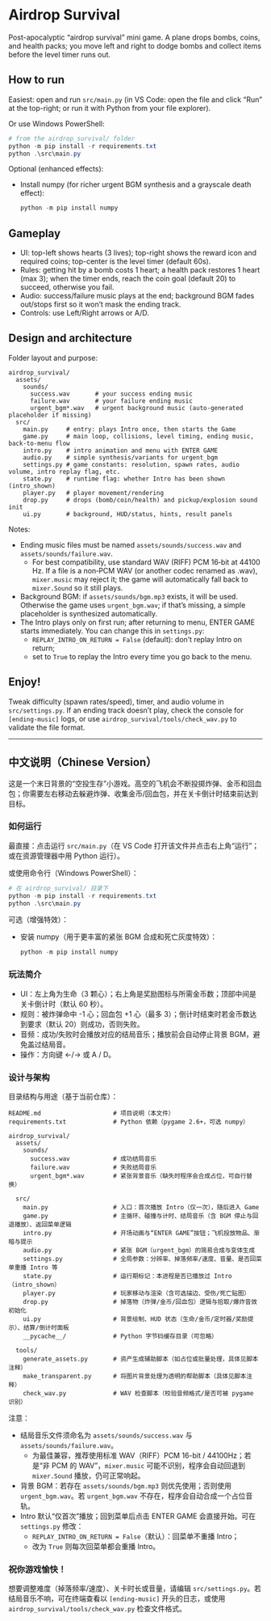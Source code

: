 # Airdrop Survival

Post-apocalyptic “airdrop survival” mini game. A plane drops bombs, coins, and health packs; you move left and right to dodge bombs and collect items before the level timer runs out.

## How to run

Easiest: open and run `src/main.py` (in VS Code: open the file and click “Run” at the top-right; or run it with Python from your file explorer).

Or use Windows PowerShell:

```powershell
# from the airdrop_survival/ folder
python -m pip install -r requirements.txt
python .\src\main.py
```

Optional (enhanced effects):
- Install numpy (for richer urgent BGM synthesis and a grayscale death effect):
  ```powershell
  python -m pip install numpy
  ```

## Gameplay

- UI: top-left shows hearts (3 lives); top-right shows the reward icon and required coins; top-center is the level timer (default 60s).
- Rules: getting hit by a bomb costs 1 heart; a health pack restores 1 heart (max 3); when the timer ends, reach the coin goal (default 20) to succeed, otherwise you fail.
- Audio: success/failure music plays at the end; background BGM fades out/stops first so it won’t mask the ending track.
- Controls: use Left/Right arrows or A/D.

## Design and architecture

Folder layout and purpose:

```
airdrop_survival/
  assets/
    sounds/
      success.wav       # your success ending music
      failure.wav       # your failure ending music
      urgent_bgm*.wav   # urgent background music (auto-generated placeholder if missing)
  src/
    main.py     # entry: plays Intro once, then starts the Game
    game.py     # main loop, collisions, level timing, ending music, back-to-menu flow
    intro.py    # intro animation and menu with ENTER GAME
    audio.py    # simple synthesis/variants for urgent_bgm
    settings.py # game constants: resolution, spawn rates, audio volume, intro replay flag, etc.
    state.py    # runtime flag: whether Intro has been shown (intro_shown)
    player.py   # player movement/rendering
    drop.py     # drops (bomb/coin/health) and pickup/explosion sound init
    ui.py       # background, HUD/status, hints, result panels
```

Notes:
- Ending music files must be named `assets/sounds/success.wav` and `assets/sounds/failure.wav`.
  - For best compatibility, use standard WAV (RIFF) PCM 16‑bit at 44100 Hz. If a file is a non‑PCM WAV (or another codec renamed as .wav), `mixer.music` may reject it; the game will automatically fall back to `mixer.Sound` so it still plays.
- Background BGM: if `assets/sounds/bgm.mp3` exists, it will be used. Otherwise the game uses `urgent_bgm.wav`; if that’s missing, a simple placeholder is synthesized automatically.
- The Intro plays only on first run; after returning to menu, ENTER GAME starts immediately. You can change this in `settings.py`:
  - `REPLAY_INTRO_ON_RETURN = False` (default): don’t replay Intro on return;
  - set to `True` to replay the Intro every time you go back to the menu.

## Enjoy!

Tweak difficulty (spawn rates/speed), timer, and audio volume in `src/settings.py`. If an ending track doesn’t play, check the console for `[ending-music]` logs, or use `airdrop_survival/tools/check_wav.py` to validate the file format.

---

## 中文说明（Chinese Version）

这是一个末日背景的“空投生存”小游戏。高空的飞机会不断投掷炸弹、金币和回血包；你需要左右移动去躲避炸弹、收集金币/回血包，并在关卡倒计时结束前达到目标。

### 如何运行

最直接：点击运行 `src/main.py`（在 VS Code 打开该文件并点击右上角“运行”；或在资源管理器中用 Python 运行）。

或使用命令行（Windows PowerShell）：

```powershell
# 在 airdrop_survival/ 目录下
python -m pip install -r requirements.txt
python .\src\main.py
```

可选（增强特效）：
- 安装 numpy（用于更丰富的紧张 BGM 合成和死亡灰度特效）：
  ```powershell
  python -m pip install numpy
  ```

### 玩法简介

- UI：左上角为生命（3 颗心）；右上角是奖励图标与所需金币数；顶部中间是关卡倒计时（默认 60 秒）。
- 规则：被炸弹命中 -1 心；回血包 +1 心（最多 3）；倒计时结束时若金币数达到要求（默认 20）则成功，否则失败。
- 音频：成功/失败时会播放对应的结局音乐；播放前会自动停止背景 BGM，避免盖过结局音。
- 操作：方向键 ←/→ 或 A / D。

### 设计与架构

目录结构与用途（基于当前仓库）：

```
README.md                    # 项目说明（本文件）
requirements.txt             # Python 依赖（pygame 2.6+，可选 numpy）

airdrop_survival/
  assets/
    sounds/
      success.wav            # 成功结局音乐
      failure.wav            # 失败结局音乐
      urgent_bgm*.wav        # 紧张背景音乐（缺失时程序会合成占位，可自行替换）

  src/
    main.py                  # 入口：首次播放 Intro（仅一次），随后进入 Game
    game.py                  # 主循环、碰撞与计时、结局音乐（含 BGM 停止与回退播放）、返回菜单逻辑
    intro.py                 # 开场动画与“ENTER GAME”按钮；飞机投放物品、渐暗与提示
    audio.py                 # 紧张 BGM（urgent_bgm）的简易合成与变体生成
    settings.py              # 全局参数：分辨率、掉落频率/速度、音量、是否回菜单重播 Intro 等
    state.py                 # 运行期标记：本进程是否已播放过 Intro（intro_shown）
    player.py                # 玩家移动与渲染（含可选描边、受伤/死亡贴图）
    drop.py                  # 掉落物（炸弹/金币/回血包）逻辑与拾取/爆炸音效初始化
    ui.py                    # 背景绘制、HUD 状态（生命/金币/定时器/奖励提示）、结算/倒计时面板
    __pycache__/             # Python 字节码缓存目录（可忽略）

  tools/
    generate_assets.py       # 资产生成辅助脚本（如占位或批量处理，具体见脚本注释）
    make_transparent.py      # 将图片背景处理为透明的帮助脚本（具体见脚本注释）
    check_wav.py             # WAV 检查脚本（校验音频格式/是否可被 pygame 识别）
```

注意：
- 结局音乐文件须命名为 `assets/sounds/success.wav` 与 `assets/sounds/failure.wav`。
  - 为最佳兼容，推荐使用标准 WAV（RIFF）PCM 16-bit / 44100Hz；若是“非 PCM 的 WAV”，`mixer.music` 可能不识别，程序会自动回退到 `mixer.Sound` 播放，仍可正常响起。
- 背景 BGM：若存在 `assets/sounds/bgm.mp3` 则优先使用；否则使用 `urgent_bgm.wav`。若 `urgent_bgm.wav` 不存在，程序会自动合成一个占位音轨。
- Intro 默认“仅首次”播放；回到菜单后点击 ENTER GAME 会直接开始。可在 `settings.py` 修改：
  - `REPLAY_INTRO_ON_RETURN = False`（默认）：回菜单不重播 Intro；
  - 改为 `True` 则每次回菜单都会重播 Intro。

### 祝你游戏愉快！

想要调整难度（掉落频率/速度）、关卡时长或音量，请编辑 `src/settings.py`。若结局音乐不响，可在终端查看以 `[ending-music]` 开头的日志，或使用 `airdrop_survival/tools/check_wav.py` 检查文件格式。




